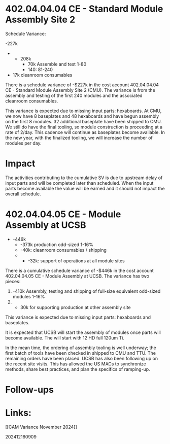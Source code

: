 # 402.04.04.04 CE - Standard Module Assembly Site 2


Schedule Variance:

-227k
- - 208k 
	- 70k Assemble and test 1-80 
	- 140: 81-240
- 17k cleanroom consumables

There is a schedule variance of -$227k in the cost account 402.04.04.04 CE - Standard Module Assembly Site 2 (CMU).  The variance is from the assembly and testing of the first 240 modules and the associated cleanroom consumables.

This variance is expected due to missing input parts: hexaboards. 
At CMU, we now have 8 baseplates and 48 hexaboards and have begun assembly on the first 8 modules.  32 additional baseplate have been shipped to CMU. We still do have the final tooling, so module construction is proceeding at a rate of 2/day. This cadence will continue as baseplates become available.  In the new year, with the finalized tooling, we will increase the number of modules per day.

# Impact
The activities contributing to the cumulative SV is due to upstream delay of input parts and will be completed later than scheduled.  When the input parts become available the value will be earned and it should not impact the overall schedule.

# 402.04.04.05 CE - Module Assembly at UCSB


- -446k
	- -373k production odd-sized 1-16%
	-  -40k: cleanroom consumables / shipping
	- - -32k: support of operations at all module sites


There is a cumulative schedule variance of -$446k in the cost account 
402.04.04.05 CE - Module Assembly at UCSB.  The variance has two pieces:
1) -410k Assembly, testing and shipping of full-size equivalent odd-sized modules 1-16%
2) - 30k for supporting production at other assembly site

This variance is expected due to missing input parts: hexaboards and baseplates. 

It is expected that UCSB will start the assembly of modules once parts will become available.
The will start with 12 HD full 120um Ti.

In the mean time, the ordering of assembly tooling is well underway; the first batch of tools have been checked in shipped to CMU and TTU. The remaining orders have been placed. UCSB has also been following up on the recent site visits. This has allowed the US MACs to synchronize methods, share best practices, and plan the specifics of ramping-up.


# Follow-ups


# Links: 
[[CAM Variance November 2024]]


202412160909
